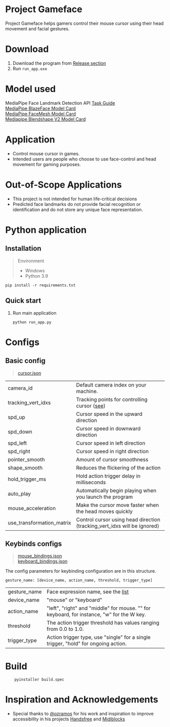 # Project Gameface
Project Gameface helps gamers control their mouse cursor using their head movement and facial gestures.



# Download
1. Download the program from [Release section](../../releases/)
2. Run `run_app.exe`



# Model used
MediaPipe Face Landmark Detection API [Task Guide](https://developers.google.com/mediapipe/solutions/vision/face_landmarker)  
[MediaPipe BlazeFace Model Card](https://storage.googleapis.com/mediapipe-assets/MediaPipe%20BlazeFace%20Model%20Card%20(Short%20Range).pdf)  
[MediaPipe FaceMesh Model Card](https://storage.googleapis.com/mediapipe-assets/Model%20Card%20MediaPipe%20Face%20Mesh%20V2.pdf)  
[Mediapipe Blendshape V2 Model Card](https://storage.googleapis.com/mediapipe-assets/Model%20Card%20Blendshape%20V2.pdf)  



# Application
- Control mouse cursor in games.
- Intended users are people who choose to use face-control and head movement for gaming purposes.

# Out-of-Scope Applications
* This project is not intended for human life-critical decisions 
* Predicted face landmarks do not provide facial recognition or identification and do not store any unique face representation.


# Python application

## Installation
> Environment
>- Windows  
>- Python 3.9
```
pip install -r requirements.txt
```

## Quick start
1. Run main application
    ```
    python run_app.py
    ```


# Configs
## Basic config

>[cursor.json](configs/default/cursor.json)  

|           |                                       |
|-----------|---------------------------------------|
| camera_id | Default camera index on your machine. |
| tracking_vert_idxs | Tracking points for controlling cursor ([see](assets/images/uv_unwrap_full.png)) |
| spd_up    | Cursor speed in the upward direction  |
| spd_down  | Cursor speed in downward direction    |
| spd_left  | Cursor speed in left direction        |
| spd_right | Cursor speed in right direction       |
| pointer_smooth  | Amount of cursor smoothness           |
| shape_smooth  | Reduces the flickering of the action           |
| hold_trigger_ms  | Hold action trigger delay in milliseconds           |
| auto_play  | Automatically begin playing when you launch the program           |
| mouse_acceleration  | Make the cursor move faster when the head moves quickly        |
| use_transformation_matrix  | Control cursor using head direction (tracking_vert_idxs will be ignored)   |
 

## Keybinds configs
>[mouse_bindings.json](configs/default/mouse_bindings.json)  
>[keyboard_bindings.json](configs/default/keyboard_bindings.json) 

The config parameters for keybinding configuration are in this structure.
```
gesture_name: [device_name, action_name, threshold, trigger_type]
```


|              |                                                                                           |
|--------------|-------------------------------------------------------------------------------------------|
| gesture_name | Face expression name, see the [list](src/shape_list.py#L16)       |
| device_name  | "mouse" or "keyboard"                                                                     |
| action_name  | "left", "right" and "middle" for mouse. "" for keyboard, for instance, "w" for the W key. |
| threshold    | The action trigger threshold has values ranging from 0.0 to 1.0.        |
| trigger_type | Action trigger type, use "single" for a single trigger, "hold" for ongoing action.                                 |





# Build
```
    pyinstaller build.spec
```

# Inspiration and Acknowledgements
* Special thanks to [@ozramos](https://github.com/ozramos) for his work and inspiration to improve accessibility in his projects [Handsfree](https://github.com/ozramos/handsfree) and [Midiblocks](https://github.com/ozramos/midiblocks)
